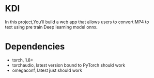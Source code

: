 # KDI
In this project,You’ll  build a web app that allows users to convert MP4 to text using pre train Deep learning model onnx.

# Dependencies
  - torch, 1.8+
  - torchaudio, latest version bound to PyTorch should work
  - omegaconf, latest just should work


